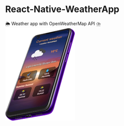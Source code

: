 # React-Native-WeatherApp
🌦 Weather app with OpenWeatherMap API ⛈
<br/>
<img src="https://github.com/KadirShn/React-Native-WeatherApp/blob/main/WeatherApp/SRC/appimage/weatherapp.png" width="44%" height="44%" />

